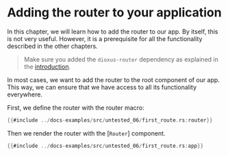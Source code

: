 # Adding the router to your application

In this chapter, we will learn how to add the router to our app. By itself, this
is not very useful. However, it is a prerequisite for all the functionality
described in the other chapters.

> Make sure you added the `dioxus-router` dependency as explained in the
> [introduction](../index.md).

In most cases, we want to add the router to the root component of our app. This
way, we can ensure that we have access to all its functionality everywhere.

First, we define the router with the router macro:

```rust
{{#include ../docs-examples/src/untested_06/first_route.rs:router}}
```

Then we render the router with the [`Router`] component.

```rust
{{#include ../docs-examples/src/untested_06/first_route.rs:app}}
```
